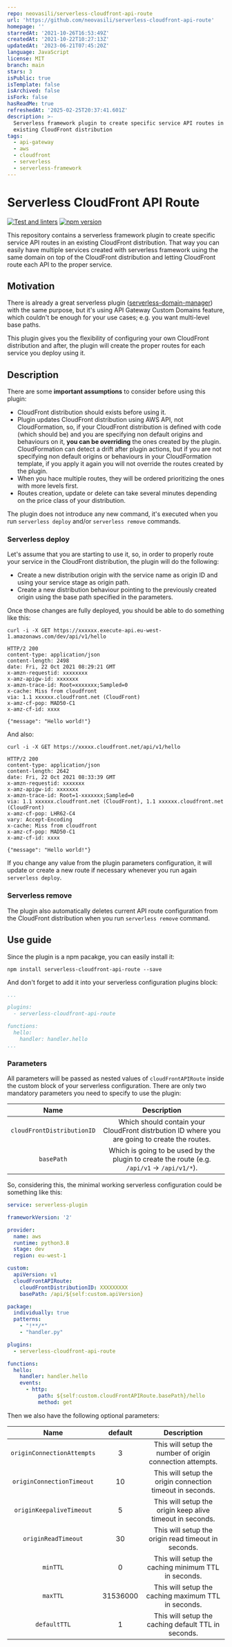 ```yaml
---
repo: neovasili/serverless-cloudfront-api-route
url: 'https://github.com/neovasili/serverless-cloudfront-api-route'
homepage: ''
starredAt: '2021-10-26T16:53:49Z'
createdAt: '2021-10-22T10:27:13Z'
updatedAt: '2023-06-21T07:45:20Z'
language: JavaScript
license: MIT
branch: main
stars: 3
isPublic: true
isTemplate: false
isArchived: false
isFork: false
hasReadMe: true
refreshedAt: '2025-02-25T20:37:41.601Z'
description: >-
  Serverless framework plugin to create specific service API routes in an
  existing CloudFront distribution
tags:
  - api-gateway
  - aws
  - cloudfront
  - serverless
  - serverless-framework
---
```


# Serverless CloudFront API Route

[![Test and linters](https://github.com/neovasili/serverless-cloudfront-api-route/actions/workflows/test-lint.yml/badge.svg)](https://github.com/neovasili/serverless-cloudfront-api-route/actions/workflows/test-lint.yml) [![npm version](https://badge.fury.io/js/serverless-cloudfront-api-route.svg)](https://badge.fury.io/js/serverless-cloudfront-api-route)

This repository contains a serverless framework plugin to create specific service API routes in an existing CloudFront distribution. That way you can easily have multiple services created with serverless framework using the same domain on top of the CloudFront distribution and letting CloudFront route each API to the proper service.

## Motivation

There is already a great serverless plugin ([serverless-domain-manager](https://github.com/amplify-education/serverless-domain-manager)) with the same purpose, but it's using API Gateway Custom Domains feature, which couldn't be enough for your use cases; e.g. you want multi-level base paths.

This plugin gives you the flexibility of configuring your own CloudFront distribution and after, the plugin will create the proper routes for each service you deploy using it.

## Description

There are some **important assumptions** to consider before using this plugin:

- CloudFront distribution should exists before using it.
- Plugin updates CloudFront distribution using AWS API, not CloudFormation, so, if your CloudFront distribution is defined with code (which should be) and you are specifying non default origins and behaviours on it, **you can be overriding** the ones created by the plugin. CloudFormation can detect a drift after plugin actions, but if you are not specifying non default origins or behaviours in your CloudFormation template, if you apply it again you will not override the routes created by the plugin.
- When you hace multiple routes, they will be ordered prioritizing the ones with more levels first.
- Routes creation, update or delete can take several minutes depending on the price class of your distribution.

The plugin does not introduce any new command, it's executed when you run `serverless deploy` and/or `serverless remove` commands.

### Serverless deploy

Let's assume that you are starting to use it, so, in order to properly route your service in the CloudFront distribution, the plugin will do the following:

- Create a new distribution origin with the service name as origin ID and using your service stage as origin path.
- Create a new distribution behaviour pointing to the previously created origin using the base path specified in the parameters.

Once those changes are fully deployed, you should be able to do something like this:

```shell
curl -i -X GET https://xxxxxx.execute-api.eu-west-1.amazonaws.com/dev/api/v1/hello

HTTP/2 200
content-type: application/json
content-length: 2498
date: Fri, 22 Oct 2021 08:29:21 GMT
x-amzn-requestid: xxxxxxxx
x-amz-apigw-id: xxxxxxx
x-amzn-trace-id: Root=xxxxxxx;Sampled=0
x-cache: Miss from cloudfront
via: 1.1 xxxxxx.cloudfront.net (CloudFront)
x-amz-cf-pop: MAD50-C1
x-amz-cf-id: xxxx

{"message": "Hello world!"}
```

And also:

```shell
curl -i -X GET https://xxxxx.cloudfront.net/api/v1/hello

HTTP/2 200
content-type: application/json
content-length: 2642
date: Fri, 22 Oct 2021 08:33:39 GMT
x-amzn-requestid: xxxxxxx
x-amz-apigw-id: xxxxxxx
x-amzn-trace-id: Root=1-xxxxxxx;Sampled=0
via: 1.1 xxxxxx.cloudfront.net (CloudFront), 1.1 xxxxxx.cloudfront.net (CloudFront)
x-amz-cf-pop: LHR62-C4
vary: Accept-Encoding
x-cache: Miss from cloudfront
x-amz-cf-pop: MAD50-C1
x-amz-cf-id: xxxx

{"message": "Hello world!"}
```

If you change any value from the plugin parameters configuration, it will update or create a new route if necessary whenever you run again `serverless deploy`.

### Serverless remove

The plugin also automatically deletes current API route configuration from the CloudFront distribution when you run `serverless remove` command.

## Use guide

Since the plugin is a npm pacakge, you can easily install it:

```shell
npm install serverless-cloudfront-api-route --save
```

And don't forget to add it into your serverless configuration plugins block:

```yaml
...

plugins:
  - serverless-cloudfront-api-route

functions:
  hello:
    handler: handler.hello
...
```

### Parameters

All parameters will be passed as nested values of `cloudFrontAPIRoute` inside the custom block of your serverless configuration. There are only two mandatory parameters you need to specify to use the plugin:

|Name|Description|
|:--:|:--:|
|`cloudFrontDistributionID`|Which should contain your CloudFront distrbution ID where you are going to create the routes.|
|`basePath`|Which is going to be used by the plugin to create the route (e.g. `/api/v1` -> `/api/v1/*`).|

So, considering this, the minimal working serverless configuration could be something like this:

```yaml
service: serverless-plugin

frameworkVersion: '2'

provider:
  name: aws
  runtime: python3.8
  stage: dev
  region: eu-west-1

custom:
  apiVersion: v1
  cloudFrontAPIRoute:
    cloudFrontDistributionID: XXXXXXXXX
    basePath: /api/${self:custom.apiVersion}

package:
  individually: true
  patterns:
    - "!**/*"
    - "handler.py"

plugins:
  - serverless-cloudfront-api-route

functions:
  hello:
    handler: handler.hello
    events:
      - http:
          path: ${self:custom.cloudFrontAPIRoute.basePath}/hello
          method: get
```

Then we also have the following optional parameters:

|Name|default|Description|
|:--:|:--:|:--:|
|`originConnectionAttempts`|3|This will setup the number of origin connection attempts.|
|`originConnectionTimeout`|10|This will setup the origin connection timeout in seconds.|
|`originKeepaliveTimeout`|5|This will setup the origin keep alive timeout in seconds.|
|`originReadTimeout`|30|This will setup the origin read timeout in seconds.|
|`minTTL`|0|This will setup the caching minimum TTL in seconds.|
|`maxTTL`|31536000|This will setup the caching maximum TTL in seconds.|
|`defaultTTL`|1|This will setup the caching default TTL in seconds.|
